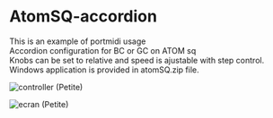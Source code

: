 # AtomSQ-accordion<br>
This is an example of portmidi usage<br>
Accordion configuration for BC or GC on ATOM sq<br>
Knobs can be set to relative and speed is ajustable with step control. <br>
Windows application is provided in atomSQ.zip file.

![controller (Petite)](https://github.com/user-attachments/assets/d524c26e-2b67-45ff-8418-ca77dbc1812b)


![ecran (Petite)](https://github.com/user-attachments/assets/36e2868f-0b70-48c6-ab56-1c504d5d3335)

